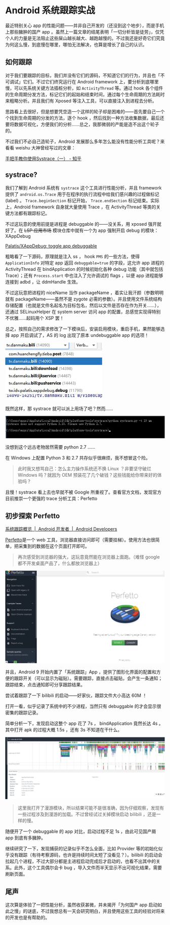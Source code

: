 # Android 系统跟踪实战  

最近特别关心 app 的性能问题——并非自己开发的（还没到这个地步），而是手机上那些臃肿的国产 app 。虽然上一篇文章的结尾表明「一切分析皆是徒劳」，仅凭个人的力量是无法阻止这些屎山越长越大、越跑越慢的。不过我还是好奇它们究竟为何这么慢，到底慢在哪里，哪怕无法解决，也算是增长了自己的认识。

## 如何跟踪

对于我们要跟踪的目标，我们并没有它们的源码，不知道它们的行为，并且也「不可调试」它们。不过它们终究运行在 Android framework 上，要分析到底哪里慢，可以先系统关键方法插桩分析，如 `ActivityThread` 等。通过 hook 各个组件的生命周期分发方法，标记它们的起始和结束时间，通过每个生命周期的方法耗时来粗略分析。并且我们有 Xposed 等注入工具，可以直接注入到进程去分析。

思路看上去很好，但是想要凭空造一个这样的轮子却是困难的——首先要自己一个个找到生命周期的分发的方法，逐个 hook ，然后找到一种方法收集数据，最后还要将数据可视化，方便我们的分析……总之，我那微弱的产能是造不出这个轮子的。

不过我们不必自己造轮子，Android 发展那么多年怎么能没有性能分析工具呢？来看看 weishu 大神曾经写过的文章：

[手把手教你使用Systrace（一） - 知乎](https://zhuanlan.zhihu.com/p/27331842)

## systrace?

我们了解到 Android 系统有 `systrace` 这个工具进行性能分析，并且 framework 提供了 `android.os.Trace` 用于在程序的执行流程中给我们感兴趣的过程做标记 (label) 。 `Trace.beginSection` 标记开始， `Trace.endSection` 标记结束。实际上，Android framework 自身就大量使用 Trace ，在 ActivityThread 等类的关键方法都有跟踪标记。

不过这玩意的使用前提是进程是 debuggable 的——没关系，用 xposed 强开就好了。在 ~~LSP 应用市场~~ 模块仓库中就有一个为 app 强制开启 debug 的模块：XAppDebug

[Palatis/XAppDebug: toggle app debuggable](https://github.com/Palatis/XAppDebug)

粗略看了一下源码，原理就是注入 ss ， hook `PMS` 的一些方法，使得 `ApplicationInfo` 对特定 app 返回 `debuggable=true` 的字段，这允许 app 进程的 ActivityThread 在 bindApplication 的时候初始化各种 debug 功能（其中就包括 Trace）；还有 `Process.start` 中也注入了允许调试的 flags ，以便 app 进程能够连接到 adbd ，让 ddmHandle 生效。

不过这玩意把进程的 niceName 当作 packageName ，着实让我汗颜（参数明明就有 packageName——虽然不是 zygote 必需的参数）。并且使用文件系统结构存储配置（也就是文件名起名为目标包名，然后以文件是否存在作为开关……），还通过 SELinuxHelper 在 system server 访问 app 的配置，总感觉实现得特别不优雅……起码用个 XSP 罢！

总之，按照自己的需求修改了一下模块后，安装启用模块，重启手机，果然能够选择 app 开启调试了，AS 的 log 出现了原本 undebuggable app 的选项！

![](res/images/20220907_01.png)

既然这样，那 systrace 就可以派上用场了吧？然而……

![](res/images/20220907_02.png)

没想到这个远古老物居然需要 python 2.7 ……

在 Windows 上配置 Python 3 和 2.7 共存似乎很麻烦，我不想冒这个险。

> 此时我又想骂自己：怎么主力操作系统还不换 Linux ？非要坚守破烂 Windows 吗？就因为 OEM 预装花了几个破钱？这些钱能给你带来好的体验吗？

且慢！systrace 看上去也早就不被 Google 所重视了。查看官方文档，发现官方目前推崇一个更强的 trace 分析工具：Perfetto

## 初步探索 Perfetto

[系统跟踪概览  |  Android 开发者  |  Android Developers](https://developer.android.com/topic/performance/tracing?hl=zh-cn)

[Perfetto](https://ui.perfetto.dev/#!/)是一个 web 工具，浏览器直接访问即可（需要挂梯）。使用方法也很简单，把采集到的数据在这个页面打开即可。

> 再次感受到浏览器的强大，这玩意竟然能在浏览器上面跑。（难怪 google 都不开发桌面产品了，什么都放浏览器上）

![](res/images/20220907_03.png)

并且，Android 9 开始内置了「系统跟踪」App ，提供了图形化界面的配置和方便的跟踪开关（可以显示为磁贴）。需要跟踪，直接点击磁贴，会产生一条通知；跟踪结束，点击通知即可分享跟踪结果。

尝试着跟踪了一下 bilibili 的启动——好家伙，跟踪文件大小高达 60M ！

打开一看，似乎记录了系统中的不少进程，当然只有 debuggable 的才会显示很密集的跟踪记录。

简单分析一下，发现启动这整个 app 花了 7s ， bindApplication 竟然长达 4s 。其中打开 apk 的过程大概 1.5s ，还有 3s 不知道在干什么。

![](res/images/20220907_04.png)

> 这里我打开了漫游模块，所以结果可能不是很准确，因为仔细观察，发现有一些过程涉及到漫游的加载。不过曾经试过关掉模块启动 bilibili ，还是一样的慢。  

随便开了一个 debuggable 的 app 对比，启动过程不足 1s ，由此可见国产屑 app 到底有多臃肿。

继续研究了一下，发现捕获的记录似乎不怎么全面，比如 Provider 等的初始化似乎没有跟踪（有待考察源码，也许是持续时间太短了没看见？）。bilibili 的启动会拉起几个进程，不过大部分都是主进程启动完成后才启动的，也看不出其中的关系。此外，这个工具偶尔会卡 bug ，导入文件而半天显示不出可视化结果，需要刷新页面。

## 尾声

这次算是体验了一把性能分析，虽然收获甚微，并未揭开「为何国产 app 启动如此之慢」的谜底，不过我想总有一天会研究明白，并且使用这些工具的经验对将来的开发也是有帮助的。
